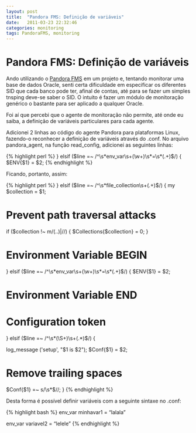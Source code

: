 ```yaml
---
layout: post
title:  "Pandora FMS: Definição de variáveis"
date:   2011-03-23 22:32:46
categories: monitoring
tags: PandoraFMS, monitoring
---
```


Pandora FMS: Definição de variáveis
==================================

Ando utilizando o [Pandora FMS](http://pandorafms.com/ "Pandora Flexible Monitoring System") em um projeto e, tentando monitorar uma base de dados Oracle, senti certa dificuldade em especificar os diferentes SID que cada banco pode ter, afinal de contas, até para se fazer um simples tnsping deve-se saber o SID.
O intuito é fazer um módulo de monitoração genérico o bastante para ser aplicado a qualquer Oracle.

Foi aí que percebi que o agente de monitoração não permite, até onde eu saiba, a definição de variáveis particulares para cada agente.

Adicionei 2 linhas ao código do agente Pandora para plataformas Linux, fazendo-o reconhecer a definição de variáveis através do .conf.
No arquivo pandora_agent, na função read_config, adicionei as seguintes linhas:

{% highlight perl %}
} elsif ($line =~ /^\s*env_var\s+(\w+)\s*=\s*(.+)$/) {
 $ENV{$1} = $2;
{% endhighlight %}

Ficando, portanto, assim:

{% highlight perl %}
} elsif ($line =~ /^\s*file_collection\s+(.+)$/) {
 my $collection = $1;

 # Prevent path traversal attacks
 if ($collection !~ m/(\.\.)|\//) {
 $Collections{$collection} = 0;
 }
 # Environment Variable BEGIN
 } elsif ($line =~ /^\s*env_var\s+(\w+)\s*=\s*(.+)$/) {
 $ENV{$1} = $2;
 # Environment Variable END
 # Configuration token
 } elsif ($line =~ /^\s*(\S+)\s+(.*)$/) {

 log_message ('setup', "$1 is $2");
 $Conf{$1} = $2;

 # Remove trailing spaces
 $Conf{$1} =~ s/\s*$//;
 }
{% endhighlight %}


Desta forma é possível definir variáveis com a seguinte sintaxe no .conf:

{% highlight bash %}
env_var minhavar1 = “lalala”

env_var variavel2 = “lelele”
{% endhighlight %}
